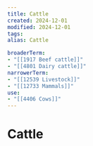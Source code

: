 ```yaml
---
title: Cattle
created: 2024-12-01
modified: 2024-12-01
tags: 
alias: Cattle

broaderTerm:
- "[[1917 Beef cattle]]"
- "[[4801 Dairy cattle]]"
narrowerTerm:
- "[[12539 Livestock]]"
- "[[12733 Mammals]]"
use:
- "[[4406 Cows]]"
---
```

# Cattle
